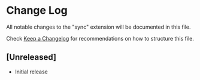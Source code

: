 # Change Log

All notable changes to the "sync" extension will be documented in this file.

Check [Keep a Changelog](http://keepachangelog.com/) for recommendations on how to structure this file.

## [Unreleased]

- Initial release